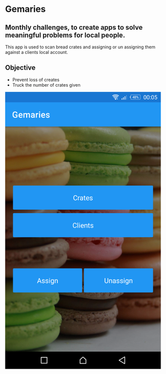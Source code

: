 # Gemaries

## Monthly challenges, to create apps to solve meaningful problems for local people.

This app is used to scan bread crates and assigning or un assigning them against a clients local account.

## Objective

- Prevent loss of creates
- Truck the number of crates given


![Alt text](images/image1.png?raw=true "Screenshot")